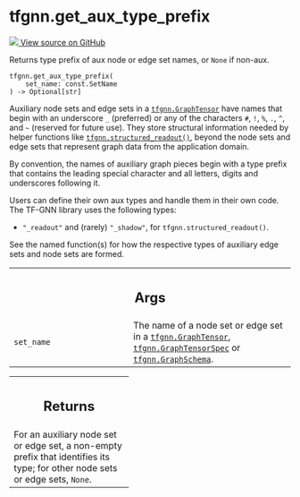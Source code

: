 # tfgnn.get_aux_type_prefix

<!-- Insert buttons and diff -->

<a target="_blank" href="https://github.com/tensorflow/gnn/tree/master/tensorflow_gnn/graph/graph_tensor.py#L1872-L1904">
<img src="https://www.tensorflow.org/images/GitHub-Mark-32px.png" /> View source
on GitHub </a>

Returns type prefix of aux node or edge set names, or `None` if non-aux.

<pre class="devsite-click-to-copy prettyprint lang-py tfo-signature-link">
<code>tfgnn.get_aux_type_prefix(
    set_name: const.SetName
) -> Optional[str]
</code></pre>

<!-- Placeholder for "Used in" -->

Auxiliary node sets and edge sets in a
<a href="../tfgnn/GraphTensor.md"><code>tfgnn.GraphTensor</code></a> have names
that begin with an underscore `_` (preferred) or any of the characters `#`, `!`,
`%`, `.`, `^`, and `~` (reserved for future use). They store structural
information needed by helper functions like
<a href="../tfgnn/structured_readout.md"><code>tfgnn.structured_readout()</code></a>,
beyond the node sets and edge sets that represent graph data from the
application domain.

By convention, the names of auxiliary graph pieces begin with a type prefix that
contains the leading special character and all letters, digits and underscores
following it.

Users can define their own aux types and handle them in their own code. The
TF-GNN library uses the following types:

*   `"_readout"` and (rarely) `"_shadow"`, for `tfgnn.structured_readout()`.

See the named function(s) for how the respective types of auxiliary edge sets
and node sets are formed.

<!-- Tabular view -->

 <table class="responsive fixed orange">
<colgroup><col width="214px"><col></colgroup>
<tr><th colspan="2"><h2 class="add-link">Args</h2></th></tr>

<tr>
<td>
<code>set_name</code><a id="set_name"></a>
</td>
<td>
The name of a node set or edge set in a <a href="../tfgnn/GraphTensor.md"><code>tfgnn.GraphTensor</code></a>,
<a href="../tfgnn/GraphTensorSpec.md"><code>tfgnn.GraphTensorSpec</code></a> or <a href="../tfgnn/proto/GraphSchema.md"><code>tfgnn.GraphSchema</code></a>.
</td>
</tr>
</table>

<!-- Tabular view -->

 <table class="responsive fixed orange">
<colgroup><col width="214px"><col></colgroup>
<tr><th colspan="2"><h2 class="add-link">Returns</h2></th></tr>
<tr class="alt">
<td colspan="2">
For an auxiliary node set or edge set, a non-empty prefix that identifies
its type; for other node sets or edge sets, <code>None</code>.
</td>
</tr>

</table>
